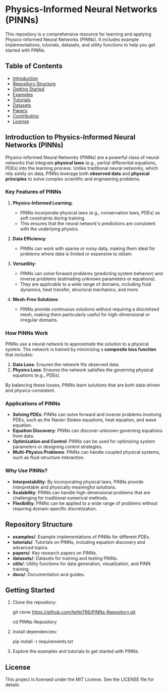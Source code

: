 # Physics-Informed Neural Networks (PINNs)

This repository is a comprehensive resource for learning and applying Physics-Informed Neural Networks (PINNs). It includes example implementations, tutorials, datasets, and utility functions to help you get started with PINNs.

## Table of Contents
- [Introduction](#introduction)
- [Repository Structure](#repository-structure)
- [Getting Started](#getting-started)
- [Examples](#examples)
- [Tutorials](#tutorials)
- [Datasets](#datasets)
- [Papers](#papers)
- [Contributing](#contributing)
- [License](#license)

## Introduction to Physics-Informed Neural Networks (PINNs)

Physics-Informed Neural Networks (PINNs) are a powerful class of neural networks that integrate **physical laws** (e.g., partial differential equations, PDEs) into the learning process. Unlike traditional neural networks, which rely solely on data, PINNs leverage both **observed data** and **physical principles** to solve complex scientific and engineering problems.

### Key Features of PINNs
1. **Physics-Informed Learning**:
   - PINNs incorporate physical laws (e.g., conservation laws, PDEs) as soft constraints during training.
   - This ensures that the neural network's predictions are consistent with the underlying physics.

2. **Data Efficiency**:
   - PINNs can work with sparse or noisy data, making them ideal for problems where data is limited or expensive to obtain.

3. **Versatility**:
   - PINNs can solve forward problems (predicting system behavior) and inverse problems (estimating unknown parameters or equations).
   - They are applicable to a wide range of domains, including fluid dynamics, heat transfer, structural mechanics, and more.

4. **Mesh-Free Solutions**:
   - PINNs provide continuous solutions without requiring a discretized mesh, making them particularly useful for high-dimensional or irregular domains.

### How PINNs Work
PINNs use a neural network to approximate the solution to a physical system. The network is trained by minimizing a **composite loss function** that includes:
1. **Data Loss**: Ensures the network fits observed data.
2. **Physics Loss**: Ensures the network satisfies the governing physical equations (e.g., PDEs).

By balancing these losses, PINNs learn solutions that are both data-driven and physics-consistent.

### Applications of PINNs
- **Solving PDEs**: PINNs can solve forward and inverse problems involving PDEs, such as the Navier-Stokes equations, heat equation, and wave equation.
- **Equation Discovery**: PINNs can discover unknown governing equations from data.
- **Optimization and Control**: PINNs can be used for optimizing system parameters or designing control strategies.
- **Multi-Physics Problems**: PINNs can handle coupled physical systems, such as fluid-structure interaction.

### Why Use PINNs?
- **Interpretability**: By incorporating physical laws, PINNs provide interpretable and physically meaningful solutions.
- **Scalability**: PINNs can handle high-dimensional problems that are challenging for traditional numerical methods.
- **Flexibility**: PINNs can be applied to a wide range of problems without requiring domain-specific discretization.

## Repository Structure
- **examples/**: Example implementations of PINNs for different PDEs.
- **tutorials/**: Tutorials on PINNs, including equation discovery and advanced topics.
- **papers/**: Key research papers on PINNs.
- **datasets/**: Datasets for training and testing PINNs.
- **utils/**: Utility functions for data generation, visualization, and PINN training.
- **docs/**: Documentation and guides.

## Getting Started
1. Clone the repository:
   
   git clone https://github.com/feifei796/PINNs-Repository.git

   cd PINNs-Repository

2. Install dependencies:

    pip install -r requirements.txt

3. Explore the examples and tutorials to get started with PINNs. 

## License
This project is licensed under the MIT License. See the LICENSE file for details.



